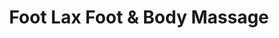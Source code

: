 ---
title: "Foot Lax Foot & Body Massage"
url: /milpitas/foot-lax-foot-und-body-massage/
shop: Massage
---
